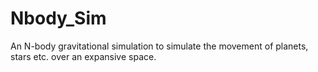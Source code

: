 # Nbody_Sim
An N-body gravitational simulation to simulate the movement of planets, stars etc. over an expansive space. 
